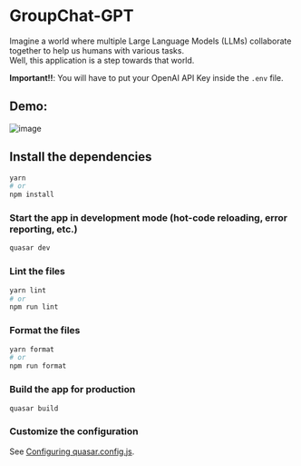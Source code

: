 # GroupChat-GPT

Imagine a world where multiple Large Language Models (LLMs) collaborate together to help us humans with various tasks.  
Well, this application is a step towards that world.

**Important!!**: You will have to put your OpenAI API Key inside the `.env` file.

## Demo:

![image](https://user-images.githubusercontent.com/14914491/209040878-71c79db3-f4c1-4fa8-97d5-f13e9d334c7d.png)

## Install the dependencies

```bash
yarn
# or
npm install
```

### Start the app in development mode (hot-code reloading, error reporting, etc.)

```bash
quasar dev
```

### Lint the files

```bash
yarn lint
# or
npm run lint
```

### Format the files

```bash
yarn format
# or
npm run format
```

### Build the app for production

```bash
quasar build
```

### Customize the configuration

See [Configuring quasar.config.js](https://v2.quasar.dev/quasar-cli-vite/quasar-config-js).
